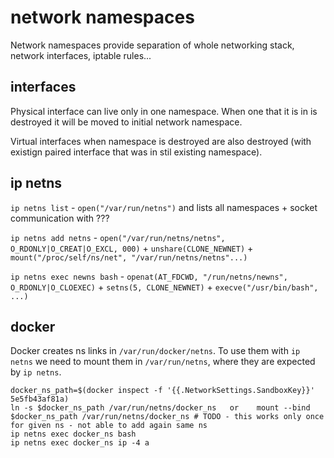 # network namespaces
Network namespaces provide separation of whole networking stack, network interfaces, iptable rules...

## interfaces
Physical interface can live only in one namespace. When one that it is in is destroyed it will be moved to initial network namespace.

Virtual interfaces when namespace is destroyed are also destroyed (with existign paired interface that was in stil existing namespace). 

## ip netns
`ip netns list` - `open("/var/run/netns")` and lists all namespaces + socket communication with ???

`ip netns add netns` - `open("/var/run/netns/netns", O_RDONLY|O_CREAT|O_EXCL, 000)` + `unshare(CLONE_NEWNET)` + `mount("/proc/self/ns/net", "/var/run/netns/netns"...)`

`ip netns exec newns bash` - `openat(AT_FDCWD, "/run/netns/newns", O_RDONLY|O_CLOEXEC)` + `setns(5, CLONE_NEWNET)` + `execve("/usr/bin/bash", ...)`

## docker
Docker creates ns links in `/var/run/docker/netns`. To use them with `ip netns` we need to mount them in `/var/run/netns`, where they are expected by `ip netns`.
```
docker_ns_path=$(docker inspect -f '{{.NetworkSettings.SandboxKey}}' 5e5fb43af81a)
ln -s $docker_ns_path /var/run/netns/docker_ns   or    mount --bind $docker_ns_path /var/run/netns/docker_ns # TODO - this works only once for given ns - not able to add again same ns
ip netns exec docker_ns bash
ip netns exec docker_ns ip -4 a
```
